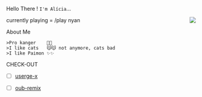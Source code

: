 
Hello There ! ```I'm Alícia```...




<img align=right src='https://github.githubassets.com/images/mona-whisper.gif'/>

currently playing = /play nyan

About Me 

```
>Pro kanger    🙁🙁
>I like cats   😽😽 not anymore, cats bad
>I like Paimon ✨✨
```



CHECK-OUT

- [ ] [userge-x](https://github.com/code-rgb/Userge-X)
- [ ] [oub-remix](https://github.com/sahyam2019/oub-remix)



